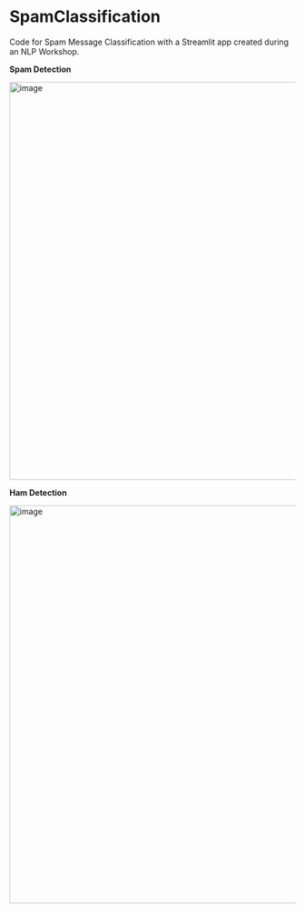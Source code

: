 # SpamClassification
Code for Spam Message Classification with a Streamlit app created during an NLP Workshop.

**Spam Detection**

<img width="700" alt="image" src="https://github.com/itsRenuka22/SpamClassification/assets/108170514/eda6043f-26e6-4ece-b7de-519f06bd06fe">



**Ham Detection**

<img width="700" alt="image" src="https://github.com/itsRenuka22/SpamClassification/assets/108170514/4927d996-bee7-4f65-8e39-a49f2e2a3254">
